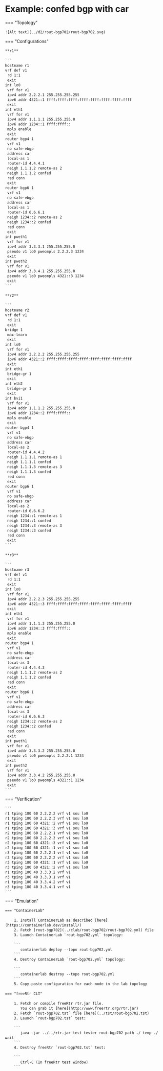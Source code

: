 # Example: confed bgp with car

=== "Topology"

    ![Alt text](../d2/rout-bgp702/rout-bgp702.svg)

=== "Configurations"

    **r1**

    ```
    hostname r1
    vrf def v1
     rd 1:1
     exit
    int lo0
     vrf for v1
     ipv4 addr 2.2.2.1 255.255.255.255
     ipv6 addr 4321::1 ffff:ffff:ffff:ffff:ffff:ffff:ffff:ffff
     exit
    int eth1
     vrf for v1
     ipv4 addr 1.1.1.1 255.255.255.0
     ipv6 addr 1234::1 ffff:ffff::
     mpls enable
     exit
    router bgp4 1
     vrf v1
     no safe-ebgp
     address car
     local-as 1
     router-id 4.4.4.1
     neigh 1.1.1.2 remote-as 2
     neigh 1.1.1.2 confed
     red conn
     exit
    router bgp6 1
     vrf v1
     no safe-ebgp
     address car
     local-as 1
     router-id 6.6.6.1
     neigh 1234::2 remote-as 2
     neigh 1234::2 confed
     red conn
     exit
    int pweth1
     vrf for v1
     ipv4 addr 3.3.3.1 255.255.255.0
     pseudo v1 lo0 pweompls 2.2.2.3 1234
     exit
    int pweth2
     vrf for v1
     ipv4 addr 3.3.4.1 255.255.255.0
     pseudo v1 lo0 pweompls 4321::3 1234
     exit
    ```

    **r2**

    ```
    hostname r2
    vrf def v1
     rd 1:1
     exit
    bridge 1
     mac-learn
     exit
    int lo0
     vrf for v1
     ipv4 addr 2.2.2.2 255.255.255.255
     ipv6 addr 4321::2 ffff:ffff:ffff:ffff:ffff:ffff:ffff:ffff
     exit
    int eth1
     bridge-gr 1
     exit
    int eth2
     bridge-gr 1
     exit
    int bvi1
     vrf for v1
     ipv4 addr 1.1.1.2 255.255.255.0
     ipv6 addr 1234::2 ffff:ffff::
     mpls enable
     exit
    router bgp4 1
     vrf v1
     no safe-ebgp
     address car
     local-as 2
     router-id 4.4.4.2
     neigh 1.1.1.1 remote-as 1
     neigh 1.1.1.1 confed
     neigh 1.1.1.3 remote-as 3
     neigh 1.1.1.3 confed
     red conn
     exit
    router bgp6 1
     vrf v1
     no safe-ebgp
     address car
     local-as 2
     router-id 6.6.6.2
     neigh 1234::1 remote-as 1
     neigh 1234::1 confed
     neigh 1234::3 remote-as 3
     neigh 1234::3 confed
     red conn
     exit
    ```

    **r3**

    ```
    hostname r3
    vrf def v1
     rd 1:1
     exit
    int lo0
     vrf for v1
     ipv4 addr 2.2.2.3 255.255.255.255
     ipv6 addr 4321::3 ffff:ffff:ffff:ffff:ffff:ffff:ffff:ffff
     exit
    int eth1
     vrf for v1
     ipv4 addr 1.1.1.3 255.255.255.0
     ipv6 addr 1234::3 ffff:ffff::
     mpls enable
     exit
    router bgp4 1
     vrf v1
     no safe-ebgp
     address car
     local-as 3
     router-id 4.4.4.3
     neigh 1.1.1.2 remote-as 2
     neigh 1.1.1.2 confed
     red conn
     exit
    router bgp6 1
     vrf v1
     no safe-ebgp
     address car
     local-as 3
     router-id 6.6.6.3
     neigh 1234::2 remote-as 2
     neigh 1234::2 confed
     red conn
     exit
    int pweth1
     vrf for v1
     ipv4 addr 3.3.3.2 255.255.255.0
     pseudo v1 lo0 pweompls 2.2.2.1 1234
     exit
    int pweth2
     vrf for v1
     ipv4 addr 3.3.4.2 255.255.255.0
     pseudo v1 lo0 pweompls 4321::1 1234
     exit
    ```

=== "Verification"

    ```
    r1 tping 100 60 2.2.2.2 vrf v1 sou lo0
    r1 tping 100 60 2.2.2.3 vrf v1 sou lo0
    r1 tping 100 60 4321::2 vrf v1 sou lo0
    r1 tping 100 60 4321::3 vrf v1 sou lo0
    r2 tping 100 60 2.2.2.1 vrf v1 sou lo0
    r2 tping 100 60 2.2.2.3 vrf v1 sou lo0
    r2 tping 100 60 4321::3 vrf v1 sou lo0
    r2 tping 100 60 4321::1 vrf v1 sou lo0
    r3 tping 100 60 2.2.2.1 vrf v1 sou lo0
    r3 tping 100 60 2.2.2.2 vrf v1 sou lo0
    r3 tping 100 60 4321::1 vrf v1 sou lo0
    r3 tping 100 60 4321::2 vrf v1 sou lo0
    r1 tping 100 40 3.3.3.2 vrf v1
    r3 tping 100 40 3.3.3.1 vrf v1
    r1 tping 100 40 3.3.4.2 vrf v1
    r3 tping 100 40 3.3.4.1 vrf v1
    ```

=== "Emulation"

    === "ContainerLab"

        1. Install ContainerLab as described [here](https://containerlab.dev/install/)  
        2. Fetch [rout-bgp702](../clab/rout-bgp702/rout-bgp702.yml) file  
        3. Launch ContainerLab `rout-bgp702.yml` topology:  

        ```
           containerlab deploy --topo rout-bgp702.yml  
        ```
        4. Destroy ContainerLab `rout-bgp702.yml` topology:  

        ```
           containerlab destroy --topo rout-bgp702.yml  
        ```
        5. Copy-paste configuration for each node in the lab topology

    === "freeRtr CLI"

        1. Fetch or compile freeRtr rtr.jar file.  
           You can grab it [here](http://www.freertr.org/rtr.jar)  
        2. Fetch `rout-bgp702.tst` file [here](../tst/rout-bgp702.tst)  
        3. Launch `rout-bgp702.tst` test:  

        ```
           java -jar ../../rtr.jar test tester rout-bgp702 path ./ temp ./ wait
        ```
        4. Destroy freeRtr `rout-bgp702.tst` test:  

        ```
           Ctrl-C (In freeRtr test window)
        ```

